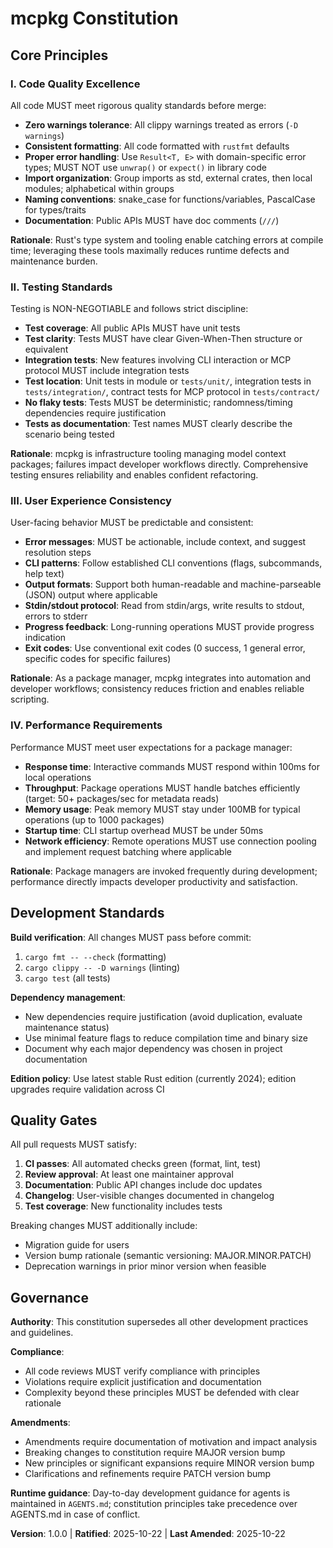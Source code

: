 <!--
Sync Impact Report:
- Version change: N/A (initial) → 1.0.0
- New principles added:
  * I. Code Quality Excellence
  * II. Testing Standards
  * III. User Experience Consistency
  * IV. Performance Requirements
- New sections added:
  * Development Standards
  * Quality Gates
  * Governance
- Templates requiring updates:
  ✅ plan-template.md - Constitution Check section aligns with principles
  ✅ spec-template.md - Success criteria align with performance requirements
  ✅ tasks-template.md - Task categorization supports testing discipline
- Follow-up TODOs: None
-->

# mcpkg Constitution

## Core Principles

### I. Code Quality Excellence

All code MUST meet rigorous quality standards before merge:

- **Zero warnings tolerance**: All clippy warnings treated as errors (`-D warnings`)
- **Consistent formatting**: All code formatted with `rustfmt` defaults
- **Proper error handling**: Use `Result<T, E>` with domain-specific error types; MUST NOT use `unwrap()` or `expect()` in library code
- **Import organization**: Group imports as std, external crates, then local modules; alphabetical within groups
- **Naming conventions**: snake_case for functions/variables, PascalCase for types/traits
- **Documentation**: Public APIs MUST have doc comments (`///`)

**Rationale**: Rust's type system and tooling enable catching errors at compile time; leveraging these tools maximally reduces runtime defects and maintenance burden.

### II. Testing Standards

Testing is NON-NEGOTIABLE and follows strict discipline:

- **Test coverage**: All public APIs MUST have unit tests
- **Test clarity**: Tests MUST have clear Given-When-Then structure or equivalent
- **Integration tests**: New features involving CLI interaction or MCP protocol MUST include integration tests
- **Test location**: Unit tests in module or `tests/unit/`, integration tests in `tests/integration/`, contract tests for MCP protocol in `tests/contract/`
- **No flaky tests**: Tests MUST be deterministic; randomness/timing dependencies require justification
- **Tests as documentation**: Test names MUST clearly describe the scenario being tested

**Rationale**: mcpkg is infrastructure tooling managing model context packages; failures impact developer workflows directly. Comprehensive testing ensures reliability and enables confident refactoring.

### III. User Experience Consistency

User-facing behavior MUST be predictable and consistent:

- **Error messages**: MUST be actionable, include context, and suggest resolution steps
- **CLI patterns**: Follow established CLI conventions (flags, subcommands, help text)
- **Output formats**: Support both human-readable and machine-parseable (JSON) output where applicable
- **Stdin/stdout protocol**: Read from stdin/args, write results to stdout, errors to stderr
- **Progress feedback**: Long-running operations MUST provide progress indication
- **Exit codes**: Use conventional exit codes (0 success, 1 general error, specific codes for specific failures)

**Rationale**: As a package manager, mcpkg integrates into automation and developer workflows; consistency reduces friction and enables reliable scripting.

### IV. Performance Requirements

Performance MUST meet user expectations for a package manager:

- **Response time**: Interactive commands MUST respond within 100ms for local operations
- **Throughput**: Package operations MUST handle batches efficiently (target: 50+ packages/sec for metadata reads)
- **Memory usage**: Peak memory MUST stay under 100MB for typical operations (up to 1000 packages)
- **Startup time**: CLI startup overhead MUST be under 50ms
- **Network efficiency**: Remote operations MUST use connection pooling and implement request batching where applicable

**Rationale**: Package managers are invoked frequently during development; performance directly impacts developer productivity and satisfaction.

## Development Standards

**Build verification**: All changes MUST pass before commit:

1. `cargo fmt -- --check` (formatting)
2. `cargo clippy -- -D warnings` (linting)
3. `cargo test` (all tests)

**Dependency management**:

- New dependencies require justification (avoid duplication, evaluate maintenance status)
- Use minimal feature flags to reduce compilation time and binary size
- Document why each major dependency was chosen in project documentation

**Edition policy**: Use latest stable Rust edition (currently 2024); edition upgrades require validation across CI

## Quality Gates

All pull requests MUST satisfy:

1. **CI passes**: All automated checks green (format, lint, test)
2. **Review approval**: At least one maintainer approval
3. **Documentation**: Public API changes include doc updates
4. **Changelog**: User-visible changes documented in changelog
5. **Test coverage**: New functionality includes tests

Breaking changes MUST additionally include:

- Migration guide for users
- Version bump rationale (semantic versioning: MAJOR.MINOR.PATCH)
- Deprecation warnings in prior minor version when feasible

## Governance

**Authority**: This constitution supersedes all other development practices and guidelines.

**Compliance**:

- All code reviews MUST verify compliance with principles
- Violations require explicit justification and documentation
- Complexity beyond these principles MUST be defended with clear rationale

**Amendments**:

- Amendments require documentation of motivation and impact analysis
- Breaking changes to constitution require MAJOR version bump
- New principles or significant expansions require MINOR version bump
- Clarifications and refinements require PATCH version bump

**Runtime guidance**: Day-to-day development guidance for agents is maintained in `AGENTS.md`; constitution principles take precedence over AGENTS.md in case of conflict.

**Version**: 1.0.0 | **Ratified**: 2025-10-22 | **Last Amended**: 2025-10-22
